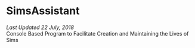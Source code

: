 # SimsAssistant
*Last Updated 22 July, 2018*<br/>
Console Based Program to Facilitate Creation and Maintaining the Lives of Sims
